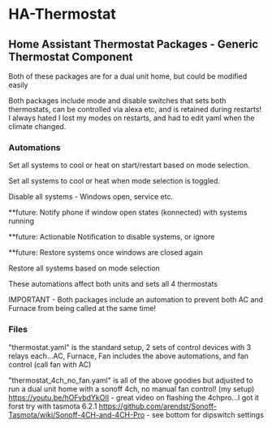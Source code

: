 # HA-Thermostat

## Home Assistant Thermostat Packages - Generic Thermostat Component ##
Both of these packages are for a dual unit home, but could be modified easily

Both packages include mode and disable switches that sets both thermostats, can be controlled via alexa etc, and is retained during restarts!
I always hated I lost my modes on restarts, and had to edit yaml when the climate changed.

### Automations ###

Set all systems to cool or heat on start/restart based on mode selection.

Set all systems to cool or heat when mode selection is toggled.

Disable all systems - Windows open, service etc.

**future: Notify phone if window open states (konnected) with systems running

**future: Actionable Notification to disable systems, or ignore

**future: Restore systems once windows are closed again

Restore all systems based on mode selection

These automations affect both units and sets all 4 thermostats

IMPORTANT - Both packages include an automation to prevent both AC and Furnace from being called at the same time!

### Files ###
"thermostat.yaml" is the standard setup, 2 sets of control devices with 3 relays each...AC, Furnace, Fan
includes the above automations, and fan control (call fan with AC)

"thermostat_4ch_no_fan.yaml" is all of the above goodies but adjusted to run a dual unit home with a sonoff 4ch, no manual fan control! (my setup)
https://youtu.be/hOFvbdYkOII - great video on flashing the 4chpro...I got it forst try with tasmota 6.2.1
https://github.com/arendst/Sonoff-Tasmota/wiki/Sonoff-4CH-and-4CH-Pro - see bottom for dipswitch settings


